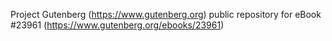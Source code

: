 Project Gutenberg (https://www.gutenberg.org) public repository for eBook #23961 (https://www.gutenberg.org/ebooks/23961)
